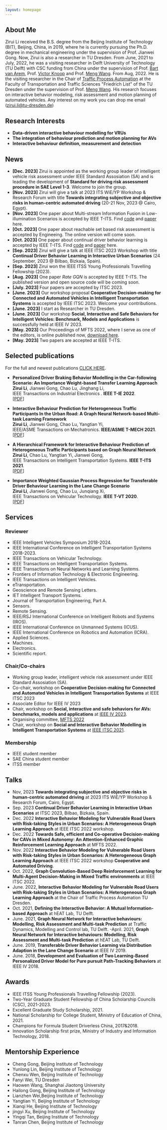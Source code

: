 ```yaml
---
layout: homepage
---
```


## About Me

Zirui Li received the 
B.S. degree from the Beijing Institute of Technology (BIT), Beijing, China, in 2019, 
where he is currently pursuing the Ph.D. degree in mechanical engineering under the supervision of Prof. Jianwei Gong. Now, Zirui is also a researcher in TU Dresden.
From June, 2021 to July, 2022, 
he was a visiting researcher in Delft University of Technology (TU Delft) with CSC funding from China 
under the supervision of Prof. [Bart van Arem](https://www.tudelft.nl/en/ceg/about-faculty/departments/transport-planning/staff/personal-pages/arem-b-van/), Prof. [Victor Knoop](https://www.tudelft.nl/citg/over-faculteit/afdelingen/transport-planning/staff/persoonlijke-paginas/knoop-vl) and Prof. [Meng Wang](https://tu-dresden.de/bu/verkehr/vis/vpa/die-professur/head-of-chair). 
From Aug, 2022. He is the visiting researcher 
in the Chair of [Traffic Process Automation](https://tu-dresden.de/bu/verkehr/vis/vpa/die-professur/gastforscher-innen) at the Faculty of Transportation and Traffic Sciences "Friedrich List" of the TU Dresden under the supervision of Prof. [Meng Wang](https://tu-dresden.de/bu/verkehr/vis/vpa/die-professur/head-of-chair). His research focuses on interactive behavior modeling, risk assessment and motion planning of automated vehicles. Any interest on my work you can drop me email (zirui.li@tu-dresden.de)


## Research Interests

- **Data-driven interactive behaviour modelling for VRUs** 
- **The integration of behaviour prediction and motion planning for AVs**
- **Interactive behaviour definition, measurement and  detection**

## News
- **[Dec. 2023]** Zirui is appointed as the working group leader of intelligent vehicle risk assessment under IEEE Standard Assosiation (SA) and is leading the development of **Standard for driving risk assessment procedure in SAE Level 1-3**. Welcome to join the group. 
- **[Nov. 2023]** Zirui will give a talk at 2023 ITS WiE/YP Workshop & Research Forum with title **Towards integrating subjective and objective risks in human-centric automated driving** (20-21 Nov, 2023 @ Cairo, Egypt).
- **[Nov. 2023]** One paper about Multi-stream Information Fusion in Low-illumination Scenarios is accepted by IEEE T-ITS. Find [code](https://github.com/TommyGong08/MSIF) and [paper](https://ieeexplore.ieee.org/document/10310658) here.
- **[Oct. 2023]** One paper about reachable set based risk assessment is accepted by Engineeing. The online version will come soon.
- **[Oct. 2023]** One paper about continual driver behavior learning is accepted by IEEE T-ITS. Find [code](https://github.com/BIT-Jack/D-GSM) and [paper](https://ieeexplore.ieee.org/document/10299595) here.
- **[Sep. 2023]** Zirui will give a talk at IEEE ITSC 2023 Workshop with title **Continual Driver Behavior Learning in Interactive Urban Scenarios** (24 September, 2023 @ Bilbao, Bizkaia, Spain).
- **[Sep. 2023]** Zirui won the IEEE ITSS Young Professionals Travelling Fellowship (2023).
- **[Aug. 2023]** One paper *Rate GQN* is accepted by IEEE T-ITS. The published version and open source code will be coming soon.
- **[July. 2023]** Four papers are accepted by ITSC 2023.
- **[June. 2023]** Our workshop proposal **Cooperative Decision-making for Connected and Automated Vehicles in Intelligent Transportation Systems** is accepted by IEEE ITSC 2023. Welcome your contributions.
- **[June. 2023]** I start as Researcher in TU Dresden.
- **[June. 2023]** Our workshop **Social, Interactive and Safe Behaviors for Intelligent Vehicles: Benchmark, Models and Applications** is successfully held at IEEE IV 2023.
- **[May. 2023]** Our Proceedings of MFTS 2022, where I serve as one of the editors, is online published now, [download here](https://doi.org/10.25368/2023.9). 
- **[May. 2023]** Two papers are accepted at IEEE T-ITS.
<!-- - **[Dec. 2022]** The master student, Fanyi Wei, I serve as the daily supervisor, successfully defense the thesis with title **Optimization of Velocity for Eco-Driving using Reinforcement Learning based on Simulation Data of BMW i3**. Congratulations!  -->
<!-- - **[Dec. 2022]** One paper entitled **Continual Interactive Behavior Learning With Traffic Divergence Measurement: A Dynamic Gradient Scenario Memory Approach** is pre-printed on ArXiv. Find [paper](https://github.com/BIT-Jack/D-GSM) and [code](https://github.com/BIT-Jack/D-GSM) here. -->
<!-- - **[Dec. 2022]** One paper entitled **Multi-agent Trajectory Prediction in Continuous Scenarios: A Dynamic Memory Enhanced Lifelong Learning approach** is accepted by [TRB annual meeting](https://www.trb.org/AnnualMeeting/AnnualMeeting.aspx). We will give a poster at Vehicle-Highway Automation 2023, Part 3 (Part 1, Session 2228; Part 2, Session 2229). -->
<!-- - **[Nov. 2022]** One paper related **Multi-stream Information Fusion for Trajectory Prediction in Low-illumination Scenarios** is pre-printed, See [paper](https://arxiv.org/abs/2211.10226) and [code](https://github.com/TommyGong08/MSIF) for details. Welcome star,comments and feedback. -->
<!-- - **[Nov. 2022]** One paper related **graph reinforcement learning for CAVs in mixed traffic** is pre-printed, See [paper](https://arxiv.org/abs/2211.03005) and [code](https://github.com/Jacklinkk/Graph_CAVs) for details. Welcome star,comments and feedback. -->
<!-- - **[Nov. 2022]** Our workshop proposal at IEEE IV 2023 titled **Social, Interactive and Safe Behaviors for Intelligent Vehicles: Benchmark, Models and Applications** is officially accepted. [HERE](https://sites.google.com/view/iv2023-social/%E9%A6%96%E9%A1%B5) is the website. We invite many experienced researchers in this topic. Welcome to submit your workshop papers and click the link for detailed information and deadlines. -->
<!-- - **[Oct. 2022]** I will give a talk with title **Interactive Behavior Modeling for Vulnerable Road Users with Risk-taking Styles in Urban Scenarios: A Heterogeneous Graph Learning Approach** at IEEE ITSC 2022 Workshop **Cooperative  and Automated Driving** -->
<!-- - **[Oct. 2022]** We give a talk about graph reinforcement learning at IEEE ITSC 2022.  -->
<!-- - **[Sep. 2022]** Welcome everyone, this is my homepage. You can find my updates here. -->

## Selected publications

For the full and newest publications [CLICK HERE](https://scholar.google.com/citations?user=nCHChhsAAAAJ&hl=zh-CN). 

<!-- - **A Transferable Energy Management Strategy for Hybrid Electric Vehicles via Dueling Deep Deterministic Policy Gradient**
  <br>
  Jingyi Xu#, **Zirui Li#**, Guodong Du, Qi Liu, Li Gao, Yanan Zhao,
  <br>
  Green Energy and Intelligent Transportation. **GEIT 2022**.
  <br>
  [[PDF](https://www.sciencedirect.com/science/article/pii/S2773153722000184)] [[Code](https://github.com/BIT-XJY/RL-based-Transferable-EMS)] (# donates equal contributions) -->

- **Personalized Driver Braking Behavior Modelling in the Car-following Scenario: An Importance Weight-based Transfer Learning Approach**
  <br>
  **Zirui Li**, Jianwei Gong, Chao Lu, Jinghang Li,
  <br>
  IEEE Transactions on Industrial Electronics	. **IEEE T-IE 2022**.
  <br>
  [[PDF](https://ieeexplore.ieee.org/stamp/stamp.jsp?arnumber=9700778)] 

<!-- - **Graph Convolution-Based Deep Reinforcement Learning for Multi-Agent Decision-Making in Mixed Traffic environments**
  <br>
  Qi Liu, **Zirui Li#**,  Jingda Wu, Xueyuan Li,
  <br>
  The 25th IEEE International Conference on Intelligent Transportation Systems. **IEEE ITSC 2022**.
  <br>
  [[PDF](https://arxiv.org/pdf/2201.12776.pdf)] [[Code](https://github.com/Jacklinkk/TorchGRL)] <strong><i style="color:#e74d3c">Workshop oral presentation</i></strong> -->
  

- **Interactive Behaviour Prediction for Heterogeneous Traffic Participants In the Urban Road: A Graph Neural Network-based Multi-task Learning Framework**
  <br>
  **Zirui Li**, Jianwei Gong, Chao Lu, Yangtian Yi,
  <br>
  IEEE/ASME Transactions on Mechatronics. **IEEE/ASME T-MECH 2021**.
  <br>
  [[PDF](https://ieeexplore.ieee.org/stamp/stamp.jsp?arnumber=9406384)]
  


- **A Hierarchical Framework for Interactive Behaviour Prediction of Heterogeneous Traffic Participants based on Graph Neural Network**
  <br>
  **Zirui Li**, Chao Lu, Yangtian Yi, Jianwei Gong, 
  <br>
  IEEE Transactions on Intelligent Transportation Systems. **IEEE T-ITS 2021**.
  <br>
  [[PDF](https://ieeexplore.ieee.org/stamp/stamp.jsp?arnumber=9468360)]
  


- **Importance Weighted Gaussian Process Regression for Transferable Driver Behaviour Learning in the Lane Change Scenario**
  <br>
  **Zirui Li**, Jianwei Gong,  Chao Lu, Junqiang Xi,
  <br>
  IEEE Transactions on Vehicular Technology. **IEEE T-VT 2020**.
  <br>
  [[PDF](https://ieeexplore.ieee.org/stamp/stamp.jsp?arnumber=9186674)]
  
  

<!-- - **A Comparative Study on Transferable Driver Behavior Learning Methods in the Lane-Changing Scenario**
  <br>
  Cheng Gong#, **Zirui Li#**,  Chao Lu, Fengqing  Hu,
  <br>
  The 22nd IEEE International Conference on Intelligent Transportation Systems	. **IEEE ITSC 2020**.
  <br>
  [[PDF](https://ieeexplore.ieee.org/stamp/stamp.jsp?tp=&arnumber=8916986)] <strong><i style="color:#e74d3c">Workshop oral presentation</i></strong>(# donates equal contributions)
  
  
- **Transferable Driver Behavior Learning via Distribution Adaption in the Lane Change Scenario**
  <br>
  **Zirui Li#**, Cheng Gong#,  Chao Lu, Jianwei Gong, Junyan Lu, Youzhi Xu, Fengqing  Hu,
  <br>
  IEEE Intelligent Vehicles Symposium. **IEEE IV's 2019**.
  <br>
  [[PDF](https://ieeexplore.ieee.org/stamp/stamp.jsp?arnumber=8813781)] <strong><i style="color:#e74d3c">Workshop oral presentation</i></strong> (# donates equal contributions) -->


<!-- - **Development and Evaluation of Two Learning-Based Personalized Driver Model for Pure pursuit Path-Tracking Behaviors**
  <br>
  **Zirui Li**, Boyang Wang,  Jianwei Gong, Tianyun Gao,  Chaolu, Gang Wang,
  <br>
  IEEE Intelligent Vehicles Symposium. **IEEE IV's 2018**.
  <br>
  [[PDF](https://ieeexplore.ieee.org/stamp/stamp.jsp?arnumber=8500618)]  <strong><i style="color:#e74d3c">Workshop oral presentation</i></strong> -->
  

## Services
### Reviewer
- IEEE Intelligent Vehicles Symposium 2018-2024.
- IEEE International Conference on Intelligent Transportation Systems 2018-2023.
- IEEE Transactions on Vehicular Technology.
- IEEE Transactions on Intelligent Transportation Systems.
- IEEE Transactions on Neural Networks and Learning Systems.
- Frontiers of Information Technology & Electronic Engineering.
- IEEE Transactions on Intelligent Vehicles.
- eTransportation.
- Geoscience and Remote Sensing Letters.
- IET Intelligent Transport Systems.
- Journal of Transportation Engineering, Part A.
- Sensors.
- Remote Sensing.
- IEEE/RSJ International Conference on Intelligent Robots and Systems (IROS).
- IEEE International Conference on Unmanned Systems (ICUS).
- IEEE International Conference on Robotics and Automation (ICRA).
- Applied Sciences.
- Machines.
- Electronics.
- Scientific report.


### Chair/Co-chairs
- Working group leader, intelligent vehicle risk assessment under IEEE Standard Assosiation (SA).
- Co-chair, workshop on **Cooperative Decision-making for Connected and Automated Vehicles in Intelligent Transportation Systems** at IEEE ITSC 2023
- Associate Editor for IEEE IV 2023
- Chair, workshop on **Social, interactive and safe behaviors for AVs: benchmarks, models and applications** at [IEEE IV 2023](https://sites.google.com/view/iv2023-social/%E9%A6%96%E9%A1%B5). 
- Organising committee, [MFTS 2022](https://tu-dresden.de/bu/verkehr/veranstaltungen/mfts-2022/program)
- Chair, workshop on **Social and Interactive Behavior Modelling in Intelligent Transportation Systems** at [IEEE ITSC 2021](https://sites.google.com/view/itsc2021-social/).

### Membership
- IEEE student member
- SAE China student member
- ITSS member
<!-- - IEEE ITSS Young Professionals Travelling Fellowship (2023)  -->


## Talks
- Nov, 2023 **Towards integrating subjective and objective risks in human-centric automated driving** at 2023 ITS WiE/YP Workshop & Research Forum, Cairo, Egypt.
- Sep. 2023 **Continual Driver Behavior Learning in Interactive Urban Scenarios** at ITSC 2023, Bilbao, Bizkaia, Spain.
- Dec. 2022 **Interactive Behavior Modeling for Vulnerable Road Users with Risk-taking Styles in Urban Scenarios: A Heterogeneous Graph Learning Approach** at IEEE ITSC 2022 workshop.
- Dec. 2022 **Towards Safe, efficient and Co-operative Decision-making for CAVs in Mixed Autonomy: An Attention-Enhanced Graphic Reinforcement Learning Approach** at MFTS 2022.
- Nov. 2022 **Interactive Behavior Modeling for Vulnerable Road Users with Risk-taking Styles in Urban Scenarios: A Heterogeneous Graph Learning Approach** at IEEE ITSC 2022 workshop **Cooperative and Automated Driving**.
- Oct. 2022, **Graph Convolution-Based Deep Reinforcement Learning for Multi-Agent Decision-Making in Mixed Traffic environments** at IEEE ITSC 2022.
- June. 2022, **Interactive Behavior Modeling for Vulnerable Road Users with Risk-taking Styles in Urban Scenarios: A Heterogeneous Graph Learning Approach** at the Chair of Traffic Process Automation
 TU Dresden. 
- Oct. 2021, **Defining the Interactive Behavior: A Mutual Information-based Approach** at hEAT Lab, TU Delft.
- June. 2021, **Graph Neural Network for Interactive behaviours: Modelling, Risk Assessment and Multi-task Prediction** at Traffic Dynamics, Modelling and Control lab, TU Delft. -April. 2021, **Graph Neural Network for Interactive behaviours: Modelling, Risk Assessment and Multi-task Prediction** at hEAT Lab, TU Delft.
- June. 2019, **Transferable Driver Behavior Learning via Distribution Adaption in the Lane Change Scenario** at IEEE IV 2019.
- June. 2018, **Development and Evaluation of Two Learning-Based Personalized Driver Model for Pure pursuit Path-Tracking Behaviors** at IEEE IV 2018.

## Awards
- IEEE ITSS Young Professionals Travelling Fellowship (2023).
- Two-Year Graduate Student Fellowship of China Scholarship Councils (CSC), 2021-2023.
- Excellent Graduate Study Scholarship, 2021.
- National Scholarship for College Student, Ministry of Education of China, 2021.
- Champions for Formula Student Driverless China, 2017&2018.
- Innovation Scholarship first prize, Ministry of Industry and Information Technology, 2018.


## Mentorship Experience
- Cheng Gong, Beijing Institute of Technology
- Yunlong Lin, Beijing Institute of Technology
- Chenxu Wen, Beijing Institute of Technology
- Fanyi Wei, TU Dresden
- Haowen Wang, Shanghai Jiaotong University
- Hailong Gong, Beijing Institute of Technology
- Lianzhen Wei,Beijing Institute of Technology
- Yangtian Yi, Beijing Institute of Technology
- Xianqi He, Beijing Institute of Technology
- jingyi Xu, Beijing Institute of Technology
- Yingqi Tan, Beijing Institute of Technology
- Tanran Chen, Beijing Institute of Technology
